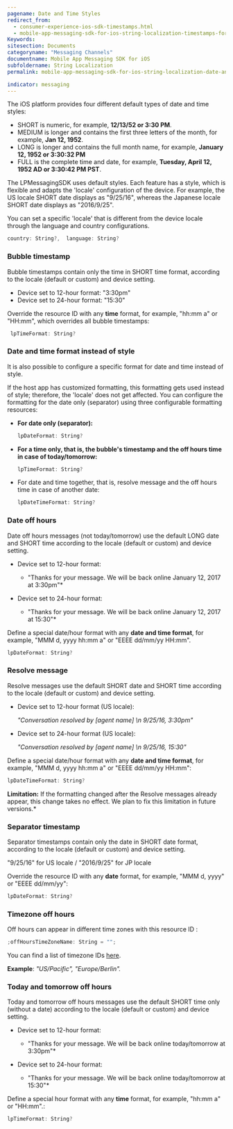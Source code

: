 ```yaml
---
pagename: Date and Time Styles
redirect_from:
  - consumer-experience-ios-sdk-timestamps.html
  - mobile-app-messaging-sdk-for-ios-string-localization-timestamps-formatting.html
Keywords:
sitesection: Documents
categoryname: "Messaging Channels"
documentname: Mobile App Messaging SDK for iOS
subfoldername: String Localization
permalink: mobile-app-messaging-sdk-for-ios-string-localization-date-and-time-styles.html

indicator: messaging
---
```


The iOS platform provides four different default types of date and time styles:

- SHORT is numeric, for example, **12/13/52 or 3:30 PM**.
- MEDIUM is longer and contains the first three letters of the month, for example, **Jan 12, 1952**.
- LONG is longer and contains the full month name, for example, **January 12, 1952 or 3:30:32 PM**
- FULL is the complete time and date, for example, **Tuesday, April 12, 1952 AD or 3:30:42 PM PST**.

The LPMessagingSDK uses default styles. Each feature has a style, which is flexible and adapts the 'locale' configuration of the device. For example, the US locale SHORT date displays as "9/25/16", whereas the Japanese locale SHORT date displays as "2016/9/25".

You can set a specific 'locale' that is different from the device locale through the language and country configurations. 

```swift
country: String?,  language: String?
```

### Bubble timestamp

Bubble timestamps contain only the time in SHORT time format, according to the locale (default or custom) and device setting.

- Device set to 12-hour format: "3:30pm"
- Device set to 24-hour format: "15:30"

Override the resource ID with any **time** format, for example, "hh:mm a" or "HH:mm", which overrides all bubble timestamps:

```swift
 lpTimeFormat: String? 
```

### Date and time format instead of style

It is also possible to configure a specific format for date and time instead of style.

If the host app has customized formatting, this formatting gets used instead of style; therefore, the 'locale' does not get affected.  You can configure the  formatting  for the date only (separator) using three configurable formatting resources:

* **For date only (separator):**

   ```swift
   lpDateFormat: String?
   ```

* **For a time only, that is, the bubble's timestamp and the off hours time in case of today/tomorrow:**

   ```swift
   lpTimeFormat: String?
   ```

* For date and time together, that is, resolve message and the off hours time in case of another date:

   ```swift
   lpDateTimeFormat: String?
   ```

### Date off hours

Date off hours messages (not today/tomorrow) use the default LONG date and SHORT time according to the locale (default or custom) and device setting.

- Device set to 12-hour format:
  
   * "Thanks for your message. We will be back online January 12, 2017 at 3:30pm"*

- Device set to 24-hour format:
  
   * "Thanks for your message. We will be back online January 12, 2017 at 15:30"*

Define a special date/hour format with any **date and time format**, for example, "MMM d, yyyy hh:mm a" or "EEEE dd/mm/yy HH:mm".

```swift
lpDateFormat: String?
```

### Resolve message

Resolve messages use the default SHORT date and SHORT time according to the locale (default or custom) and device setting.

- Device set to 12-hour format (US locale):

  *"Conversation resolved by [agent name] \n 9/25/16, 3:30pm"*

- Device set to 24-hour format (US locale):
  
  *"Conversation resolved by [agent name] \n 9/25/16, 15:30"*

Define a special date/hour format with any **date and time format**, for example, "MMM d, yyyy hh:mm a" or "EEEE dd/mm/yy HH:mm":

```swift
lpDateTimeFormat: String?
```

**Limitation:** If the formatting changed after the Resolve messages already appear, this change takes no effect. We plan to fix this limitation in future versions.*

### Separator timestamp

Separator timestamps contain only the date in SHORT date format, according to the locale (default or custom) and device setting.

"9/25/16" for US locale / "2016/9/25" for JP locale

Override the resource ID with any **date** format, for example, "MMM d, yyyy" or "EEEE dd/mm/yy":

```swift
lpDateFormat: String?
```

### Timezone off hours

Off hours can appear in different time zones with this resource ID :

```swift
;offHoursTimeZoneName: String = "";
```

You can find a list of timezone IDs [here](https://helpspot.readdle.com/calendars/index.php?pg=kb.page&id=588).

**Example**: _"US/Pacific", "Europe/Berlin"._

### Today and tomorrow off hours

Today and tomorrow off hours messages use the default SHORT time only (without a date) according to the locale (default or custom) and device setting.

- Device set to 12-hour format:
  
   * "Thanks for your message. We will be back online today/tomorrow at 3:30pm"*

- Device set to 24-hour format:
  
   * "Thanks for your message. We will be back online today/tomorrow at 15:30"*

Define a special hour format with any **time** format, for example, "hh:mm a" or "HH:mm".:

```swift
lpTimeFormat: String?
```

